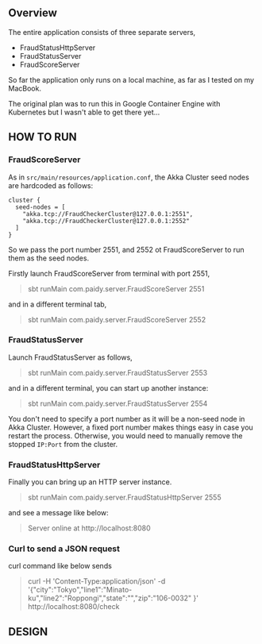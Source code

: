 ## Overview

The entire application consists of three separate servers, 

* FraudStatusHttpServer
* FraudStatusServer
* FraudScoreServer

So far the application only runs on a local machine, as far as I tested on my MacBook.

The original plan was to run this in Google Container Engine with Kubernetes but I wasn't able to get there yet...

## HOW TO RUN

### FraudScoreServer 

As in `src/main/resources/application.conf`, the Akka Cluster seed nodes are hardcoded as follows:

``` 
cluster {
  seed-nodes = [
    "akka.tcp://FraudCheckerCluster@127.0.0.1:2551",
    "akka.tcp://FraudCheckerCluster@127.0.0.1:2552"
  ]
}
```

So we pass the port number 2551, and 2552 ot FraudScoreServer to run them as the seed nodes.

Firstly launch FraudScoreServer from terminal with port 2551,

> sbt runMain com.paidy.server.FraudScoreServer 2551

and in a different terminal tab,

> sbt runMain com.paidy.server.FraudScoreServer 2552

### FraudStatusServer 

Launch FraudStatusServer as follows,

> sbt runMain com.paidy.server.FraudStatusServer 2553

and in a different terminal, you can start up another instance:

> sbt runMain com.paidy.server.FraudStatusServer 2554

You don't need to specify a port number as it will be a non-seed node in Akka Cluster.
However, a fixed port number makes things easy in case you restart the process. Otherwise,
you would need to manually remove the stopped `IP:Port` from the cluster.

### FraudStatusHttpServer 

Finally you can bring up an HTTP server instance.

> sbt runMain com.paidy.server.FraudStatusHttpServer 2555

and see a message like below:

> Server online at http://localhost:8080

### Curl to send a JSON request

curl command like below sends 

> curl -H 'Content-Type:application/json' -d '{"city":"Tokyo","line1":"Minato-ku","line2":"Roppongi","state":"","zip":"106-0032" }' http://localhost:8080/check

## DESIGN

